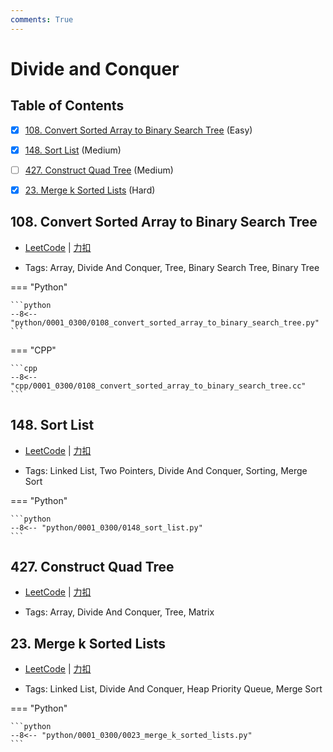 ```yaml
---
comments: True
---
```


# Divide and Conquer

## Table of Contents

- [x] [108. Convert Sorted Array to Binary Search Tree](#108-convert-sorted-array-to-binary-search-tree) (Easy)
- [x] [148. Sort List](#148-sort-list) (Medium)
- [ ] [427. Construct Quad Tree](#427-construct-quad-tree) (Medium)
- [x] [23. Merge k Sorted Lists](#23-merge-k-sorted-lists) (Hard)


## 108. Convert Sorted Array to Binary Search Tree

-    [LeetCode](https://leetcode.com/problems/convert-sorted-array-to-binary-search-tree/) | [力扣](https://leetcode.cn/problems/convert-sorted-array-to-binary-search-tree/)

-   Tags: Array, Divide And Conquer, Tree, Binary Search Tree, Binary Tree

=== "Python"

    ```python
    --8<-- "python/0001_0300/0108_convert_sorted_array_to_binary_search_tree.py"
    ```

=== "CPP"

    ```cpp
    --8<-- "cpp/0001_0300/0108_convert_sorted_array_to_binary_search_tree.cc"
    ```



## 148. Sort List

-    [LeetCode](https://leetcode.com/problems/sort-list/) | [力扣](https://leetcode.cn/problems/sort-list/)

-   Tags: Linked List, Two Pointers, Divide And Conquer, Sorting, Merge Sort

=== "Python"

    ```python
    --8<-- "python/0001_0300/0148_sort_list.py"
    ```



## 427. Construct Quad Tree

-    [LeetCode](https://leetcode.com/problems/construct-quad-tree/) | [力扣](https://leetcode.cn/problems/construct-quad-tree/)

-   Tags: Array, Divide And Conquer, Tree, Matrix



## 23. Merge k Sorted Lists

-    [LeetCode](https://leetcode.com/problems/merge-k-sorted-lists/) | [力扣](https://leetcode.cn/problems/merge-k-sorted-lists/)

-   Tags: Linked List, Divide And Conquer, Heap Priority Queue, Merge Sort

=== "Python"

    ```python
    --8<-- "python/0001_0300/0023_merge_k_sorted_lists.py"
    ```
